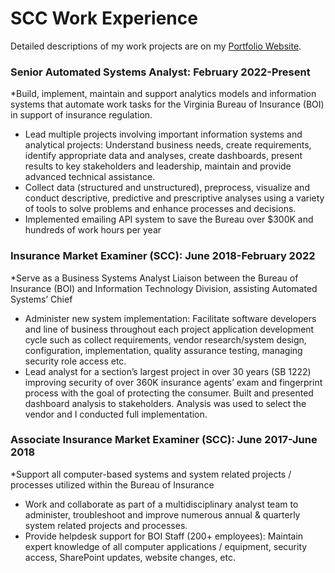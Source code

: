 # SCC Work Experience
Detailed descriptions of my work projects are on my [Portfolio Website](https://bryce-bowles.github.io/work-experience.html).

### Senior Automated Systems Analyst: February 2022-Present 
*Build, implement, maintain and support analytics models and information systems that automate work tasks for the Virginia Bureau of Insurance (BOI) in support of insurance regulation.
*	Lead multiple projects involving important information systems and analytical projects: Understand business needs, create requirements, identify appropriate data and analyses, create dashboards, present results to key stakeholders and leadership, maintain and provide advanced technical assistance.
*	Collect data (structured and unstructured), preprocess, visualize and conduct descriptive, predictive and prescriptive analyses using a variety of tools to solve problems and enhance processes and decisions.
*	Implemented emailing API system to save the Bureau over $300K and hundreds of work hours per year 


### Insurance Market Examiner (SCC): June 2018-February 2022  
*Serve as a Business Systems Analyst Liaison between the Bureau of Insurance (BOI) and Information Technology Division, assisting Automated Systems’ Chief
* Administer new system implementation: Facilitate software developers and line of business throughout each project application development cycle such as collect requirements, vendor research/system design, configuration, implementation, quality assurance testing, managing security role access etc.
*	Lead analyst for a section’s largest project in over 30 years (SB 1222) improving security of over 360K insurance agents’ exam and fingerprint process with the goal of protecting the consumer. Built and presented dashboard analysis to stakeholders. Analysis was used to select the vendor and I conducted full implementation. 


### Associate Insurance Market Examiner (SCC): June 2017-June 2018 
*Support all computer-based systems and system related projects / processes utilized within the Bureau of Insurance
* Work and collaborate as part of a multidisciplinary analyst team to administer, troubleshoot and improve numerous annual & quarterly system related projects and processes. 
* Provide helpdesk support for BOI Staff (200+ employees): Maintain expert knowledge of all computer applications / equipment, security access, SharePoint updates, website changes, etc. 
